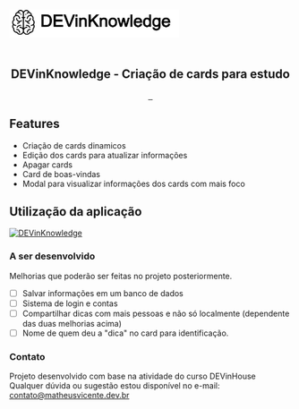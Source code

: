 <div id="container" style="height:100px;line-height:100px;">
<img src="assets/img/dik.jpg" alt="" style="vertical-align:middle;max-height:50%;">
</div>

<p align="center">
 <h2 align="center">DEVinKnowledge - Criação de cards para estudo</h2>
</p>
  <p align="center">
    <a href="">
      <img src="https://img.shields.io/badge/HTML-239120?style=for-the-badge&logo=html5&logoColor=white" alt="">
    </a>
    <a href="">
      <img src="https://img.shields.io/badge/CSS-239120?&style=for-the-badge&logo=css3&logoColor=white" alt="">
    </a>
    <a href="">
      <img src="https://img.shields.io/badge/JavaScript-F7DF1E?style=for-the-badge&logo=javascript&logoColor=black" alt="">
    </a>
  </p>

## Features

- Criação de cards dinamicos
- Edição dos cards para atualizar informações
- Apagar cards
- Card de boas-vindas
- Modal para visualizar informações dos cards com mais foco

## Utilização da aplicação

[![DEVinKnowledge](https://yt-embed.herokuapp.com/embed?v=tY8XnIGZq2c)](https://www.youtube.com/watch?v=tY8XnIGZq2c "DEVinKnowledge")

### A ser desenvolvido

Melhorias que poderão ser feitas no projeto posteriormente.

- [ ] Salvar informações em um banco de dados
- [ ] Sistema de login e contas
- [ ] Compartilhar dicas com mais pessoas e não só localmente (dependente das duas melhorias acima)
- [ ] Nome de quem deu a "dica" no card para identificação.

### Contato
Projeto desenvolvido com base na atividade do curso DEVinHouse
Qualquer dúvida ou sugestão estou disponível no e-mail:
<a href="mailto:contato@matheusvicente.dev.br?subject=Questions" title=""> contato@matheusvicente.dev.br</a>
